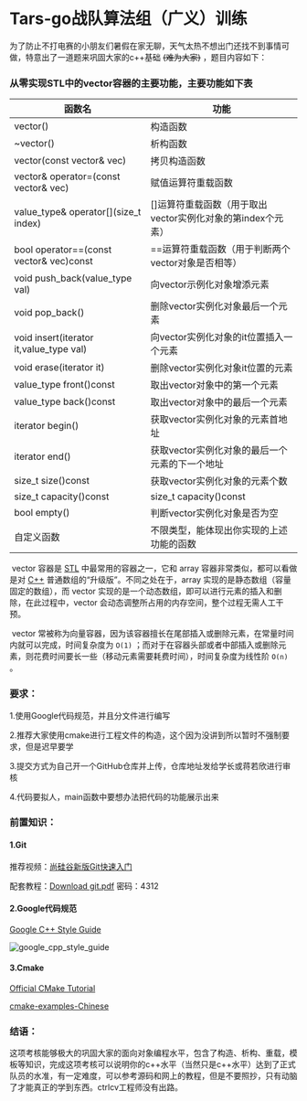 # Tars-go战队算法组（广义）训练

​		为了防止不打电赛的小朋友们暑假在家无聊，天气太热不想出门还找不到事情可做，特意出了一道题来巩固大家的c++基础 ~~(难为大家)~~ ，题目内容如下：

### 从零实现STL中的vector容器的主要功能，主要功能如下表

|                 函数名                  |                            功能                             |
|-----------------------------------------|------------------------------------------------------------|
|                vector()                 |                          构造函数                           |
|                ~vector()                |                          析构函数                           |
|        vector(const vector& vec)        |                        拷贝构造函数                         |
|  vector& operator=(const vector& vec)   |                     赋值运算符重载函数                      |
|  value_type& operator[](size_t index)   | []运算符重载函数（用于取出vector实例化对象的第index个元素） |
| bool operator==(const vector& vec)const |     ==运算符重载函数（用于判断两个vector对象是否相等）      |
|     void push_back(value_type val)      |                 向vector示例化对象增添元素                  |
|             void pop_back()             |              删除vector实例化对象最后一个元素               |
| void insert(iterator it,value_type val) |           向vector实例化对象的it位置插入一个元素            |
|         void erase(iterator it)         |              删除vector实例化对象it位置的元素               |
|         value_type front()const         |                取出vector对象中的第一个元素                 |
|         value_type back()const          |               取出vector对象中的最后一个元素                |
|            iterator begin()             |              获取vector实例化对象的元素首地址               |
|             iterator end()              |       获取vector实例化对象的最后一个元素的下一个地址        |
|           size_t size()const            |               获取vector实例化对象的元素个数                |
|         size_t capacity()const          |                   size_t capacity()const                    |
|              bool empty()               |                判断vector实例化对象是否为空                 |
|               自定义函数                |          不限类型，能体现出你实现的上述功能的函数           |

​		vector 容器是 [STL](http://c.biancheng.net/stl/) 中最常用的容器之一，它和 array 容器非常类似，都可以看做是对 [C++](http://c.biancheng.net/cplus/) 普通数组的“升级版”。不同之处在于，array 实现的是静态数组（容量固定的数组），而 vector 实现的是一个动态数组，即可以进行元素的插入和删除，在此过程中，vector 会动态调整所占用的内存空间，整个过程无需人工干预。

​		vector 常被称为向量容器，因为该容器擅长在尾部插入或删除元素，在常量时间内就可以完成，时间复杂度为 `O(1)` ；而对于在容器头部或者中部插入或删除元素，则花费时间要长一些（移动元素需要耗费时间），时间复杂度为线性阶 `O(n)` 。

### 要求：

1.使用Google代码规范，并且分文件进行编写

2.推荐大家使用cmake进行工程文件的构造，这个因为没讲到所以暂时不强制要求，但是迟早要学

3.提交方式为自己开一个GitHub仓库并上传，仓库地址发给学长或蒋若欣进行审核

4.代码要拟人，main函数中要想办法把代码的功能展示出来

### 前置知识：

#### 1.Git

推荐视频：[尚硅谷新版Git快速入门](https://www.bilibili.com/video/BV1wm4y1z7Dg)

配套教程：[Download git.pdf](https://wwqs.lanzoub.com/ic91712cekqb)  密码：4312

#### 2.Google代码规范

[Google C++ Style Guide](https://google.github.io/styleguide/cppguide.html)

![google_cpp_style_guide](https://jlu-ai-lab.oss-cn-beijing.aliyuncs.com/blog/google_cpp_style_guide.jpg)

#### 3.Cmake

[Official CMake Tutorial](https://cmake.org/cmake/help/latest/guide/tutorial/index.html)

[cmake-examples-Chinese](https://sfumecjf.github.io/cmake-examples-Chinese/)


### 结语：
​		这项考核能够极大的巩固大家的面向对象编程水平，包含了构造、析构、重载，模板等知识，完成这项考核可以说明你的c++水平（当然只是c++水平）达到了正式队员的水准，有一定难度，可以参考源码和网上的教程，但是不要照抄，只有动脑了才能真正的学到东西。ctrlcv工程师没有出路。



